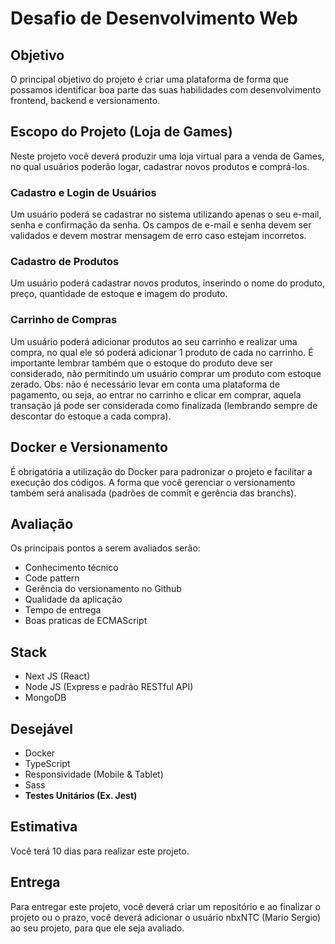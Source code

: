 # Desafio de Desenvolvimento Web

## Objetivo
O principal objetivo do projeto é criar uma plataforma de forma que possamos identificar boa parte das suas habilidades com desenvolvimento frontend, backend e versionamento.

## Escopo do Projeto (Loja de Games)
Neste projeto você deverá produzir uma loja virtual para a venda de Games, no qual usuários poderão logar, cadastrar novos produtos e comprá-los.

### Cadastro e Login de Usuários
Um usuário poderá se cadastrar no sistema utilizando apenas o seu e-mail, senha e confirmação da senha. Os campos de e-mail e senha devem ser validados e devem mostrar mensagem de erro caso estejam incorretos.

### Cadastro de Produtos
Um usuário poderá cadastrar novos produtos, inserindo o nome do produto, preço, quantidade de estoque e imagem do produto.

### Carrinho de Compras
Um usuário poderá adicionar produtos ao seu carrinho e realizar uma compra, no qual ele só poderá adicionar 1 produto de cada no carrinho. É importante lembrar também que o estoque do produto deve ser considerado, não permitindo um usuário comprar um produto com estoque zerado. Obs: não é necessário levar em conta uma plataforma de pagamento, ou seja, ao entrar no carrinho e clicar em comprar, aquela transação já pode ser considerada como finalizada (lembrando sempre de descontar do estoque a cada compra).

## Docker e Versionamento
É obrigatória a utilização do Docker para padronizar o projeto e facilitar a execução dos códigos. A forma que você gerenciar o versionamento também será analisada (padrões de commit e gerência das branchs). 

## Avaliação
Os principais pontos a serem avaliados serão:
- Conhecimento técnico
- Code pattern
- Gerência do versionamento no Github
- Qualidade da aplicação
- Tempo de entrega
- Boas praticas de ECMAScript

## Stack
- Next JS (React)
- Node JS (Express e padrão RESTful API)
- MongoDB

## Desejável
- Docker
- TypeScript
- Responsividade (Mobile & Tablet)
- Sass
- **Testes Unitários (Ex. Jest)**

## Estimativa
Você terá 10 dias para realizar este projeto.

## Entrega
Para entregar este projeto, você deverá criar um repositório e ao finalizar o projeto ou o prazo, você deverá adicionar o usuário nbxNTC (Mario Sergio) ao seu projeto, para que ele seja avaliado.
